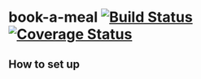 # book-a-meal [![Build Status](https://travis-ci.org/wptechprodigy/book-a-meal.svg?branch=develop)](https://travis-ci.org/wptechprodigy/book-a-meal) [![Coverage Status](https://coveralls.io/repos/github/wptechprodigy/book-a-meal/badge.svg?branch=develop)](https://coveralls.io/github/wptechprodigy/book-a-meal?branch=develop)

## How to set up
